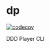 # dp

[![codecov](https://codecov.io/gh/dddplayer/dp/graph/badge.svg?token=B7Q2YZ7078)](https://codecov.io/gh/dddplayer/dp)

DDD Player CLI

